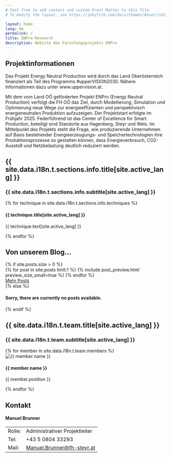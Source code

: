 ```yaml
---
# Feel free to add content and custom Front Matter to this file.
# To modify the layout, see https://jekyllrb.com/docs/themes/#overriding-theme-defaults

layout: home
lang: de
permalink: /
title: ENPro-Research
description: Website des Forschungsprojekts ENPro
---
```


<section class="background-light pad" id="info">
    <div class="container text-justify">
        <h1>Projektinformationen</h1>
        <div class="row">
            <div class="col-lg-12 col-md-12">
                <p class="text-justify">
                Das Projekt Energy Neutral Production wird durch das Land Oberösterreich finanziert als Teil des Programms #upperVISION2030. Nähere Informationen dazu unter www.uppervision.at.
                </p>
                <p class="text-justify">
                Mit dem vom Land OÖ geförderten Projekt ENPro (Energy Neutral Production) verfolgt die FH OÖ das Ziel, durch Modellierung, Simulation und Optimierung neue Wege zur energieeffizienten und perspektivisch energieneutralen Produktion aufzuzeigen. Der Projektstart erfolgte im Frühjahr 2025. Federführend ist das Center of Excellence for Smart Production, beteiligt sind Standorte aus Hagenberg, Steyr und Wels. Im Mittelpunkt des Projekts steht die Frage, wie produzierende Unternehmen auf Basis bestehender Energieerzeugungs- und Speichertechnologien ihre Produktionsprozesse so gestalten können, dass Energieverbrauch, CO2-Ausstoß und Netzbelastung deutlich reduziert werden. 
                </p>
            </div>
        </div>
    </div>
</section>

<!-- Info Section -->
<section class="page-section" id="info">
    <div class="container">
        <div class="text-center">
            <h2 class="section-heading text-uppercase">{{ site.data.i18n.t.sections.info.title[site.active_lang] }}</h2>
            <h3 class="section-subheading text-muted">{{ site.data.i18n.t.sections.info.subtitle[site.active_lang] }}</h3>
        </div>
        <div class="row text-center">
            {% for technique in site.data.i18n.t.sections.info.techniques %}
            <div class="col-md-4">
                <span class="fa-stack fa-4x">
                    <i class="fas fa-circle fa-stack-2x feature-badge"></i>
                    <i class="fas fa-{{ technique.icon }} fa-stack-1x fa-inverse"></i>
                </span>
                <h4 class="my-3">{{ technique.title[site.active_lang] }}</h4>
                <p class="text-muted">{{ technique.text[site.active_lang] }}</p>
            </div>
            {% endfor %}
        </div>
    </div>
</section>

<section class="background-dark pad" id="blog">
    <div class="container">
        <h1>Von unserem Blog...</h1>
        {% if site.posts.size > 0 %}
        <div class="row">
            <div class="col-lg-12 col-md-12">
                {% for post in site.posts limit:1 %}
                    {% include post_preview.html preview_size_small=true %}
                {% endfor %}
            </div>
        </div>
        <div class="row">
            <div class="col-lg-12 text-right">
                <a href="/blog" id="btn-blog" class="btn btn-xl btn-slim-primary blog-button">Mehr Posts</a>
            </div>
        </div>
        {% else %}
        <div class="row"><div class="col-lg-12"><h4>Sorry, there are currently no posts available.</h4></div></div>
        {% endif %}
    </div>
</section>

<!-- Team Section -->
<section class="page-section bg-light" id="team">
    <div class="container">
        <div class="text-center">
            <h2 class="section-heading text-uppercase">{{ site.data.i18n.t.team.title[site.active_lang] }}</h2>
            <h3 class="section-subheading text-muted">{{ site.data.i18n.t.team.subtitle[site.active_lang] }}</h3>
        </div>
        <div class="row">
            {% for member in site.data.i18n.t.team.members %}
            <div class="col-lg-4">
                <div class="team-member">
                    <img class="mx-auto" src="{{ 'assets/img/team/' | append: member.img | relative_url }}" alt="{{ member.name }}" />
                    <h4>{{ member.name }}</h4>
                    <p class="text-muted">{{ member.position }}</p>
                </div>
            </div>
            {% endfor %}
        </div>    
    </div>
</section>
<section class="page-section background-dark pad" id="contact">
    <div class="container text-justify">
        <h2 class="section-heading">Kontakt</h2>
        <div class="row contact-info">
            <div class="col-lg-6 col-md-12">
                <h4>Manuel Brunner</h4>
                <table class="info-table">
                    <tr><td>Rolle:</td><td>Administrativer Projektleiter</td></tr>
                    <tr><td>Tel:</td><td>+43 5 0804 33293</td></tr>                  
                    <tr><td>Mail:</td><td><a href="mailto:Manuel.Brunner@fh-steyr.at">Manuel.Brunner@fh-steyr.at</a></td></tr>
                </table>
            </div>
        </div>
    </div>
</section>
<section>
  <script>
    const map = L.map('map').setView([48.2, 14.2], 10);

    L.tileLayer('https://{s}.tile.openstreetmap.org/{z}/{x}/{y}.png', {
      attribution: '&copy; OpenStreetMap contributors'
    }).addTo(map);
    
    const locations = [
      { lat: 48.368369, lng: 14.514283, name: "FH OÖ Campus Hagenberg" },
      { lat: 48.043031, lng: 14.418338, name: "FH OÖ Campus Steyr" },
      { lat: 48.161402, lng: 14.027811, name: "FH OÖ Campus Wels" }
    ];

    locations.forEach(loc => {
      L.marker([loc.lat, loc.lng]).addTo(map).bindPopup(loc.name);
    });
  </script>
</section>

[ffg]: https://www.ffg.at/AI-Region-UpperAustria
[uv]: https://www.uppervision.at/
